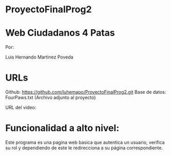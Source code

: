 # ProyectoFinalProg2
# Web Ciudadanos 4 Patas

Por:

Luis Hernando Martinez Poveda


# URLs 

Github: https://github.com/luhemapo/ProyectoFinalProg2.git
Base de datos: FourPaws.txt (Archivo adjunto al proyecto)

URL del video: 

# Funcionalidad a alto nivel: 

Este programa es una pagina web basica que autentica un usuario, verifica su rol y dependiendo de este le redirecciona a su página correspondiente.
